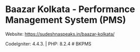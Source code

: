 # Baazar Kolkata - Performance Management System (PMS)
Website: https://sudeshnaspeaks.in/baazar-kolkata/

CodeIgniter: 4.4.3. | PHP: 8.2.4
#   B K P M S 
 
 
